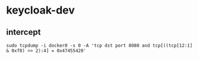 # keycloak-dev

## intercept

```
sudo tcpdump -i docker0 -s 0 -A 'tcp dst port 8080 and tcp[((tcp[12:1] & 0xf0) >> 2):4] = 0x47455420'
```
